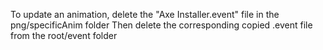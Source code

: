 To update an animation, delete the "Axe Installer.event" file in the png/specificAnim folder 
Then delete the corresponding copied .event file from the root/event folder 



